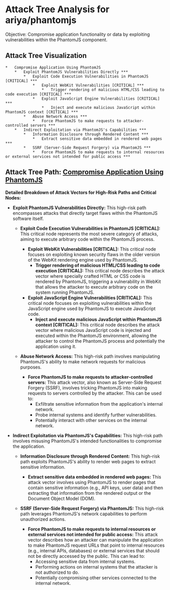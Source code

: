 # Attack Tree Analysis for ariya/phantomjs

Objective: Compromise application functionality or data by exploiting vulnerabilities within the PhantomJS component.

## Attack Tree Visualization

```
*   Compromise Application Using PhantomJS
    *   Exploit PhantomJS Vulnerabilities Directly ***
        *   Exploit Code Execution Vulnerabilities in PhantomJS [CRITICAL] ***
            *   Exploit WebKit Vulnerabilities [CRITICAL] ***
                *   Trigger rendering of malicious HTML/CSS leading to code execution [CRITICAL] ***
            *   Exploit JavaScript Engine Vulnerabilities [CRITICAL] ***
                *   Inject and execute malicious JavaScript within PhantomJS context [CRITICAL] ***
        *   Abuse Network Access ***
            *   Force PhantomJS to make requests to attacker-controlled servers ***
    *   Indirect Exploitation via PhantomJS's Capabilities ***
        *   Information Disclosure through Rendered Content ***
            *   Extract sensitive data embedded in rendered web pages ***
        *   SSRF (Server-Side Request Forgery) via PhantomJS ***
            *   Force PhantomJS to make requests to internal resources or external services not intended for public access ***
```


## Attack Tree Path: [Compromise Application Using PhantomJS](./attack_tree_paths/compromise_application_using_phantomjs.md)

**Detailed Breakdown of Attack Vectors for High-Risk Paths and Critical Nodes:**

*   **Exploit PhantomJS Vulnerabilities Directly:** This high-risk path encompasses attacks that directly target flaws within the PhantomJS software itself.

    *   **Exploit Code Execution Vulnerabilities in PhantomJS [CRITICAL]:** This critical node represents the most severe category of attacks, aiming to execute arbitrary code within the PhantomJS process.
        *   **Exploit WebKit Vulnerabilities [CRITICAL]:** This critical node focuses on exploiting known security flaws in the older version of the WebKit rendering engine used by PhantomJS.
            *   **Trigger rendering of malicious HTML/CSS leading to code execution [CRITICAL]:** This critical node describes the attack vector where specially crafted HTML or CSS code is rendered by PhantomJS, triggering a vulnerability in WebKit that allows the attacker to execute arbitrary code on the system running PhantomJS.
        *   **Exploit JavaScript Engine Vulnerabilities [CRITICAL]:** This critical node focuses on exploiting vulnerabilities within the JavaScript engine used by PhantomJS to execute JavaScript code.
            *   **Inject and execute malicious JavaScript within PhantomJS context [CRITICAL]:** This critical node describes the attack vector where malicious JavaScript code is injected and executed within the PhantomJS environment, allowing the attacker to control the PhantomJS process and potentially the application using it.

    *   **Abuse Network Access:** This high-risk path involves manipulating PhantomJS's ability to make network requests for malicious purposes.
        *   **Force PhantomJS to make requests to attacker-controlled servers:** This attack vector, also known as Server-Side Request Forgery (SSRF), involves tricking PhantomJS into making requests to servers controlled by the attacker. This can be used to:
            *   Exfiltrate sensitive information from the application's internal network.
            *   Probe internal systems and identify further vulnerabilities.
            *   Potentially interact with other services on the internal network.

*   **Indirect Exploitation via PhantomJS's Capabilities:** This high-risk path involves misusing PhantomJS's intended functionalities to compromise the application.

    *   **Information Disclosure through Rendered Content:** This high-risk path exploits PhantomJS's ability to render web pages to extract sensitive information.
        *   **Extract sensitive data embedded in rendered web pages:** This attack vector involves using PhantomJS to render pages that contain sensitive information (e.g., API keys, user data) and then extracting that information from the rendered output or the Document Object Model (DOM).

    *   **SSRF (Server-Side Request Forgery) via PhantomJS:** This high-risk path leverages PhantomJS's network capabilities to perform unauthorized actions.
        *   **Force PhantomJS to make requests to internal resources or external services not intended for public access:** This attack vector describes how an attacker can manipulate the application to make PhantomJS request URLs that point to internal resources (e.g., internal APIs, databases) or external services that should not be directly accessed by the public. This can lead to:
            *   Accessing sensitive data from internal systems.
            *   Performing actions on internal systems that the attacker is not authorized to do.
            *   Potentially compromising other services connected to the internal network.

